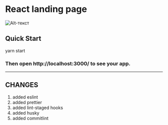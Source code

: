 # React landing page

![Alt-текст](https://sun9-28.userapi.com/impg/uxp5weBSsZjOEhm2rNkG3duYboB3S4abMX26SA/Q0tUIhxk4fs.jpg?size=319x83&quality=96&sign=440e9dcd74c25779f34462aaf53d5ab7&type=album)

## Quick Start

yarn start

### Then open http://localhost:3000/ to see your app.

---

## CHANGES

1. added eslint
2. added prettier
3. added lint-staged hooks
4. added husky
5. added commitlint
